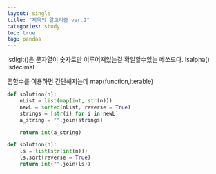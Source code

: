 ```yaml
---
layout: single
title: "지옥의 알고리즘 ver.2"
categories: study
toc: true
tag: pandas
---
```




isdigit()은 문자열이 숫자로만 이루어져있는걸 확일할수있는 메쏘드다.
isalpha()
isdecimal

맵함수를 이용하면 간단해지는데
map(function,iterable)

```python
def solution(n):
	nList = list(map(int, str(n)))
    newL = sorted(nList, reverse = True)
    strings = [str(i) for i in newL]
    a_string = "".join(strings)

    return int(a_string)
```

```python
def solution(n):
    ls = list(str(int(n)))
    ls.sort(reverse = True)
    return int("".join(ls))
```
